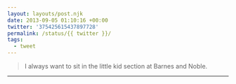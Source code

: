 ```yaml
---
layout: layouts/post.njk
date: 2013-09-05 01:10:16 +00:00
twitter: '375425615437897728'
permalink: /status/{{ twitter }}/
tags: 
  - tweet
---
```


> I always want to sit in the little kid section at Barnes and Noble.

---
